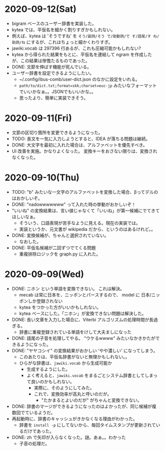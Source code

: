 # 2020-09-12(Sat)

* bigram ベースのユーザー辞書を実装した。
* kytea では、平仮名を細かく割りすぎかもしれない。
 * 例えば、kytea は 'そうですね' を `そう/副詞/そう で/助動詞/で す/語尾/す ね/助詞/ね` にするが、これはちょっと細かくわりすぎ。
 * jawiki.vocab は 297396 行あるが、これも圧縮可能かもしれない?
 * kytea から得られた結果をもとに、平仮名を連結して ngram を作成したが、この結果は惨憺たるものであった。
* DONE: 文節を伸ばす機能が死んでいる。
* ユーザー辞書を設定できるようにしたい。
  * ~/.config/ibus-comb/user-dict.json のなかに設定をいれる。
  * `path/to/dict.txt;format=skk;charset=euc-jp` みたいなフォーマットでいいかなぁ。。JSONでもいいかな。。
  * 思ったより、簡単に実装できそう。

# 2020-09-11(Fri)

* 文節の区切り箇所を変更できるようになった。
* TODO: 長文を一気に入力しようとすると、IDEA が落ちる問題は継続。
* DONE: 大文字を最初に入れた場合は、アルファベットを優先すべき。
* UI 改善を実施。かなりよくなった。 変換キーをおさない限りは、変換されなくなった。

# 2020-09-10(Thu)

* TODO: "b" みたいな一文字のアルファベットを変換した場合、βってデルのはおかしいぞ。
* DONE: "nadowwwwwww" って入れた時の挙動がおかしいぞ！
* "いいね" の変換結果は、言い値じゃなくて「いいね」が第一候補にでてきてほしいなぁ。
  * そういう、口語表現が苦手なように見える。現在の実装では。
  * 実装というか、元文書が wikipedia だから、というのはあるけれど。。
* DONE: 変換候補が、ちゃんと選択されていない。
  * なおした。
* DONE: 平仮名候補が二回ずつでてくる問題
  * 重複排除ロジックを graph.py に入れた。

# 2020-09-09(Wed)

 * DONE: ニホン という単語を変換できない。 これは解決。
   * mecab は常に日本を、ニッポンとパースするので、 model に 日本/ニッポンしか登録されない
   * kytea をつかった方がいいかもしれない。
    * kytea ベースにした。「ニホン」が変換できない問題は解決した。
* DONE: 長い文章を入力した場合に、Viterbi アルゴリズムの処理時間が長過ぎる。
  * 辞書に重複登録されている単語をけして大夫ましになった
* DONE: 語尾の子音を処理してやる。 "ウケるwwww" みたいなかきかたができるようになった。
* DONE: "ヤヤコシイ" の変換結果がおかしい 'やや濃しい' になってしまう。
  * このあたりは、平仮名辞書がないと無理かもしれない。。
  * ひらがな辞書は、`jawiki.vocab` から生成可能か
    * 生成するようにした。
    * よく考えると、`jawiki.vocab` をまるごとシステム辞書としてしまって良いのかもしれない。
      * 実際に、そのようにしてみた。
      * これで、変換効率が高丸と呼いのだが。
        * "たかまるとよいのだが" がちゃんと変換できない。
* DONE: 辞書のマージができるようになったのはよかったが、同じ候補が複数回でているようだ。
* 再起動時に、辞書のキャッシュがきかなくなる理由がわかった。
  * 辞書を `install -p` にしてないから、毎回タイムスタンプが更新されているだけであった。
* DONE: zh で矢印が入らなくなった。謎。あぁ。。わかった
  * 子音の処理だ。

